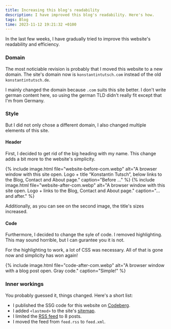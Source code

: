 ```yaml
---
title: Increasing this blog's readability
description: I have improved this blog's readability. Here's how.
tags: Blog
time: 2023-11-12 19:21:32 +0100
---
```


In the last few weeks, I have gradually tried to improve this website's readability and efficiency.

### Domain

The most noticiable revision is probably that I moved this website to a new domain. The site's domain now is `konstantintutsch.com` instead of the old `konstantintutsch.de`.

I mainly changed the domain because `.com` suits this site better. I don't write german content here, so using the german TLD didn't really fit except that I'm from Germany.

### Style

But I did not only chose a different domain, I also changed multiple elements of this site.

#### Header

First, I decided to get rid of the big heading with my name. This change adds a bit more to the website's simplicity.

{% include image.html file="website-before-com.webp" alt="A browser window with this site open. Logo + title “Konstantin Tutsch”, below links to the Blog, Contact and About page." caption="Before …" %}
{% include image.html file="website-after-com.webp" alt="A browser window with this site open. Logo + links to the Blog, Contact and About page." caption="… and after." %}

Additionally, as you can see on the second image, the title's sizes increased.

#### Code

Furthermore, I decided to change the syle of code. I removed highlighting. This may sound horrible, but I can gurantee you it is not.

For the highlighting to work, a lot of CSS was necessary. All of that is gone now and simplicity has won again!

{% include image.html file="code-after-com.webp" alt="A browser window with a blog post open. Gray code." caption="Simple!" %}

### Inner workings

You probably guessed it, things changed. Here's a short list:

- I published the SSG code for this website on [Codeberg](https://codeberg.org/konstantintutsch/Website).
- I added `<lastmod>` to the site's [sitemap](/sitemap.xml).
- I limited the [RSS feed](/feed.xml) to 8 posts.
- I moved the feed from `feed.rss` to `feed.xml`.
